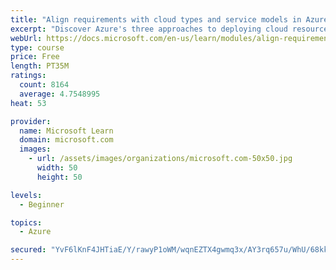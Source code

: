 ```yaml
---
title: "Align requirements with cloud types and service models in Azure"
excerpt: "Discover Azure's three approaches to deploying cloud resources -- public, private, and hybrid -- and learn the difference each makes in your Azure services."
webUrl: https://docs.microsoft.com/en-us/learn/modules/align-requirements-in-azure/
type: course
price: Free
length: PT35M
ratings:
  count: 8164
  average: 4.7548995
heat: 53

provider:
  name: Microsoft Learn
  domain: microsoft.com
  images:
    - url: /assets/images/organizations/microsoft.com-50x50.jpg
      width: 50
      height: 50

levels:
  - Beginner

topics:
  - Azure

secured: "YvF6lKnF4JHTiaE/Y/rawyP1oWM/wqnEZTX4gwmq3x/AY3rq657u/WhU/68kkCdDkRDOYZNyJbfAni993Ik1+fr85JDTI52nFtyU6hkcUheurZBsPiCqz/Z3+bNoB+8AR6QiSQ5gK2P5NMkVYY2Nv6yt8nwLlSPPtpqquQpghYeYJIIoBCN9yaiMPyI1IdUIr/aSMoGHWG2qeBMkdcdJc9/g6CPFM8NMNKm3q14U5nkSRZNjyDBURSkVFC2P6Xu6HN+i+XitjpCk7sjz3GeeJ5Sp52opxV/pLP8l2OAqioloya/2YO79eryN/ef5kKzM3KbHO/zgiwPAFW4hyr4Tutw2GUWvmD+OdIEEIdGCNS6FNDb4W5dgWNbOqb9KqWFij1r2vJ7dDNuLA5ZRcUhZcyt4AbSFGt9C3E3cYkgQQ/Q=;3SmGsr/m32R1ySb5ocMbvQ=="
---
```


